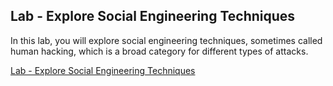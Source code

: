 ## Lab - Explore Social Engineering Techniques

In this lab, you will explore social engineering techniques, sometimes called human hacking, which is a broad category for different types of attacks.

[Lab - Explore Social Engineering Techniques](https://contenthub.netacad.com/legacy/CyberEss/1.1/en/course/files/1.3.1.6%20Lab%20-%20Explore%20Social%20Engineering%20Techniques.pdf)
